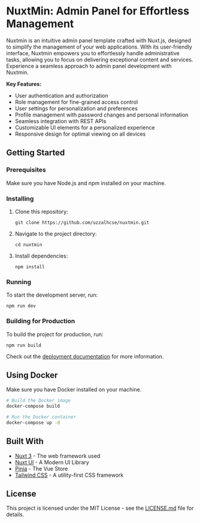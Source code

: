# NuxtMin: Admin Panel for Effortless Management

Nuxtmin is an intuitive admin panel template crafted with Nuxt.js, designed to simplify the management of your web applications. With its user-friendly interface, Nuxtmin empowers you to effortlessly handle administrative tasks, allowing you to focus on delivering exceptional content and services. Experience a seamless approach to admin panel development with Nuxtmin.

**Key Features:**

-   User authentication and authorization
-   Role management for fine-grained access control
-   User settings for personalization and preferences
-   Profile management with password changes and personal information
-   Seamless integration with REST APIs
-   Customizable UI elements for a personalized experience
-   Responsive design for optimal viewing on all devices

## Getting Started

### Prerequisites

Make sure you have Node.js and npm installed on your machine.

### Installing

1. Clone this repository:

   ```
   git clone https://github.com/uzzalhcse/nuxtmin.git
   ``` 

2.  Navigate to the project directory:

    ```
    cd nuxtmin
    ```

3.  Install dependencies:

    `npm install`


### Running

To start the development server, run:

`npm run dev`

### Building for Production

To build the project for production, run:

`npm run build`

Check out the [deployment documentation](https://nuxt.com/docs/getting-started/deployment) for more information.


## Using Docker

Make sure you have Docker installed on your machine.


```bash
# Build the Docker image
docker-compose build

# Run the Docker container
docker-compose up -d
```

## Built With

-   [Nuxt 3](https://v3.nuxtjs.org/) - The web framework used
-   [Nuxt UI](https://www.shadcn-vue.com/) - A Modern UI Library
-   [Pinia](https://pinia.vuejs.org/) - The Vue Store 
-   [Tailwind CSS](https://tailwindcss.com/) - A utility-first CSS framework


## License

This project is licensed under the MIT License - see the [LICENSE.md](https://chat.openai.com/c/LICENSE.md) file for details.
